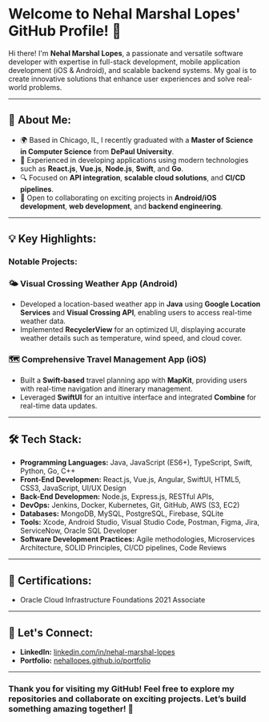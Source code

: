 # Welcome to Nehal Marshal Lopes' GitHub Profile! 👋

Hi there! I'm **Nehal Marshal Lopes**, a passionate and versatile software developer with expertise in full-stack development, mobile application development (iOS & Android), and scalable backend systems. My goal is to create innovative solutions that enhance user experiences and solve real-world problems.

---

## 🚀 About Me:
- 🌍 Based in Chicago, IL, I recently graduated with a **Master of Science in Computer Science** from **DePaul University**.
- 💼 Experienced in developing applications using modern technologies such as **React.js**, **Vue.js**, **Node.js**, **Swift**, and **Go**.
- 🔍 Focused on **API integration**, **scalable cloud solutions**, and **CI/CD pipelines**.
- 🤝 Open to collaborating on exciting projects in **Android/iOS development**, **web development**, and **backend engineering**.

---

## 💡 Key Highlights:

### Notable Projects:

### 🌤 Visual Crossing Weather App (Android)
- Developed a location-based weather app in **Java** using **Google Location Services** and **Visual Crossing API**, enabling users to access real-time weather data.  
- Implemented **RecyclerView** for an optimized UI, displaying accurate weather details such as temperature, wind speed, and cloud cover.

### 🗺️ Comprehensive Travel Management App (iOS)
- Built a **Swift-based** travel planning app with **MapKit**, providing users with real-time navigation and itinerary management.  
- Leveraged **SwiftUI** for an intuitive interface and integrated **Combine** for real-time data updates.

---

## 🛠️ Tech Stack:
- **Programming Languages:** Java, JavaScript (ES6+), TypeScript, Swift, Python, Go, C++
- **Front-End Developmen:** React.js, Vue.js, Angular, SwiftUI, HTML5, CSS3, JavaScript, UI/UX Design
- **Back-End Developmen:** Node.js, Express.js, RESTful APIs,
- **DevOps:** Jenkins, Docker, Kubernetes, Git, GitHub, AWS (S3, EC2)
- **Databases:** MongoDB, MySQL, PostgreSQL, Firebase, SQLite
- **Tools:** Xcode, Android Studio, Visual Studio Code, Postman, Figma, Jira, ServiceNow, Oracle SQL Developer
- **Software Development Practices:** Agile methodologies, Microservices Architecture, SOLID Principles, CI/CD pipelines, Code Reviews  
---

## 🌟 Certifications:
- Oracle Cloud Infrastructure Foundations 2021 Associate

---

## 🤝 Let's Connect:
- **LinkedIn:** [linkedin.com/in/nehal-marshal-lopes](https://linkedin.com/in/nehal-marshal-lopes)
- **Portfolio:** [nehallopes.github.io/portfolio](https://nehallopes.github.io/portfolio)

---

### Thank you for visiting my GitHub! Feel free to explore my repositories and collaborate on exciting projects. Let’s build something amazing together! 🚀



<!--
**nehallopes/nehallopes** is a ✨ _special_ ✨ repository because its `README.md` (this file) appears on your GitHub profile.

Here are some ideas to get you started:

- 🔭 I’m currently working on ...
- 🌱 I’m currently learning ...
- 👯 I’m looking to collaborate on ...
- 🤔 I’m looking for help with ...
- 💬 Ask me about ...
- 📫 How to reach me: ...
- 😄 Pronouns: ...
- ⚡ Fun fact: ...
-->
